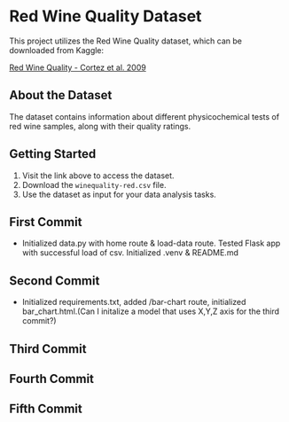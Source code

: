 # Red Wine Quality Dataset

This project utilizes the Red Wine Quality dataset, which can be downloaded from Kaggle:

[Red Wine Quality - Cortez et al. 2009](https://www.kaggle.com/datasets/uciml/red-wine-quality-cortez-et-al-2009)

## About the Dataset

The dataset contains information about different physicochemical tests of red wine samples, along with their quality ratings.

## Getting Started

1. Visit the link above to access the dataset.
2. Download the `winequality-red.csv` file.
3. Use the dataset as input for your data analysis tasks.

## First Commit

- Initialized data.py with home route & load-data route. Tested Flask app with successful load of csv. Initialized .venv & README.md

## Second Commit

- Initialized requirements.txt, added /bar-chart route, initialized bar_chart.html.(Can I initalize a model that uses X,Y,Z axis for the third commit?)

## Third Commit
## Fourth Commit
## Fifth Commit